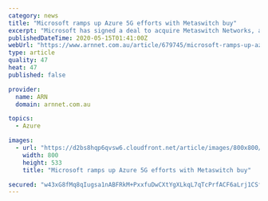 ```yaml
---
category: news
title: "Microsoft ramps up Azure 5G efforts with Metaswitch buy"
excerpt: "Microsoft has signed a deal to acquire Metaswitch Networks, a move aimed at taking the tech giant a step closer to realising its Azure 5G ambitions."
publishedDateTime: 2020-05-15T01:41:00Z
webUrl: "https://www.arnnet.com.au/article/679745/microsoft-ramps-up-azure-5g-efforts-metaswitch-buy/"
type: article
quality: 47
heat: 47
published: false

provider:
  name: ARN
  domain: arnnet.com.au

topics:
  - Azure

images:
  - url: "https://d2bs8hqp6qvsw6.cloudfront.net/article/images/800x800/dimg/dreamstime_s_76295649-3.jpg"
    width: 800
    height: 533
    title: "Microsoft ramps up Azure 5G efforts with Metaswitch buy"

secured: "w43xG8fMq8qIugsa1nABFRkM+PxxfuDwCXtYgXLkqL7qTcPrfACF6aLrj1CSfzdRjsKrsRh3uGhdvMiZ9MXnk3ipoch+zD+uYXlf544chgh4LCUylGJkwfc/epRcqMBnQmF5PThNBr4PFnwZPqafTkmaBZPFj0zidOsBEOzhKX6Z/VgX203fvjV0nrPpqBY0EkjMjCw+D2fblSSej1k90jVfYwytk3FiTcbNKycyujrF1dr3DR94fHSLoDpWx8IoCE/62zbqviQbTSFflvuef6XAui1GxigP/BgjryKqeNLIxygxQqy/190PaCmo5aJ0hFcItcrfokAyVbc7o9NNm8+bS8UW46CYKvI1nXf43u08qwqZHw3iJUpnJi5DXA29juZWosMCXQhSyZDp7Uz3vkitZEe4mpxi8M9aStFsVptBBYshXBMyoAMqZG8sdzYFw5Qrjr5CB6AjibgqZdcmc8/xKPV67K5ih9R6w8nG+K4=;CT0E1c4wPeGzZjsuoBIEHg=="
---
```


